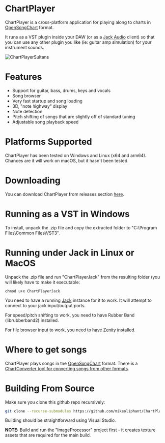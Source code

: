 # ChartPlayer

ChartPlayer is a cross-platform application for playing along to charts in [OpenSongChart](https://github.com/mikeoliphant/OpenSongChart) format.

It runs as a VST plugin inside your DAW (or as a [Jack Audio](https://github.com/jackaudio) client) so that you can use any other plugin you like (ie: guitar amp simulation) for your instrument sounds.

![ChartPlayerSultans](https://github.com/user-attachments/assets/17c38536-040f-4a24-b97a-97cbb9548b4d)

# Features

* Support for guitar, bass, drums, keys and vocals
* Song browser
* Very fast startup and song loading
* 3D, "note highway" display
* Note detection
* Pitch shifting of songs that are slightly off of standard tuning
* Adjustable song playback speed

# Platforms Supported

ChartPlayer has been tested on Windows and Linux (x64 and arm64). Chances are it will work on macOS, but it hasn't been tested.

# Downloading

You can download ChartPlayer from releases section [here](https://github.com/mikeoliphant/ChartPlayer/releases/latest).

# Running as a VST in Windows

To install, unpack the .zip file and copy the extracted folder to "C:\Program Files\Common Files\VST3".

# Running under Jack in Linux or MacOS

Unpack the .zip file and run "ChartPlayerJack" from the resulting folder (you will likely have to make it executable:

```
chmod u+x ChartPlayerJack
```

You need to have a running [Jack](https://jackaudio.org/) instance for it to work. It will attempt to connect to your jack input/output ports.

For speed/pitch shifting to work, you need to have Rubber Band (librubberband2) installed.

For file browser input to work, you need to have [Zenity](https://help.gnome.org/users/zenity/stable/index.html.en) installed.

# Where to get songs

ChartPlayer plays songs in tne [OpenSongChart](https://github.com/mikeoliphant/OpenSongChart) format. There is a [ChartConverter tool for converting songs from other formats](https://github.com/mikeoliphant/ChartConverter).

# Building From Source

Make sure you clone this github repo recursively:

```bash
git clone --recurse-submodules https://github.com/mikeoliphant/ChartPlayer
```

Building should be straightforward using Visual Studio.

**NOTE:** Build and run the "ImageProcessor" project first - it creates texture assets that are required for the main build.

